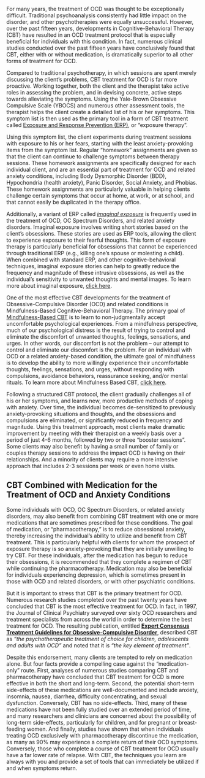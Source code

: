 For many years, the treatment of OCD was thought to be exceptionally difficult. Traditional psychoanalysis consistently had little impact on the disorder, and other psychotherapies were equally unsuccessful. However, over the past fifteen years, developments in Cognitive-Behavioral Therapy (CBT) have resulted in an OCD treatment protocol that is especially beneficial for individuals with this condition. In fact, numerous clinical studies conducted over the past fifteen years have conclusively found that CBT, either with or without medication, is dramatically superior to all other forms of treatment for OCD.

Compared to traditional psychotherapy, in which sessions are spent merely discussing the client’s problems, CBT treatment for OCD is far more proactive. Working together, both the client and the therapist take active roles in assessing the problem, and in devising concrete, active steps towards alleviating the symptoms. Using the Yale-Brown Obsessive Compulsive Scale (YBOCS) and numerous other assessment tools, the therapist helps the client create a detailed list of his or her symptoms. This symptom list is then used as the primary tool in a form of CBT treatment called [Exposure and Response Prevention (ERP)](https://ocdla.com/exposure-therapy-ocd-anxiety-1944/ "Exposure and Response Prevention (ERP) for the treatment of OCD and anxiety"), or “exposure therapy”.

Using this symptom list, the client experiments during treatment sessions with exposure to his or her fears, starting with the least anxiety-provoking items from the symptom list. Regular “homework” assignments are given so that the client can continue to challenge symptoms between therapy sessions. These homework assignments are specifically designed for each individual client, and are an essential part of treatment for OCD and related anxiety conditions, including Body Dysmorphic Disorder (BDD), Hypochondria (health anxiety), Panic Disorder, Social Anxiety, and Phobias. These homework assignments are particularly valuable in helping clients challenge certain symptoms that occur at home, at work, or at school, and that cannot easily be duplicated in the therapy office.

Additionally, a variant of ERP called _[imaginal exposure](https://ocdla.com/imaginal-exposure-ocd-anxiety-4847 "imaginal exposure")_ is frequently used in the treatment of OCD, OC Spectrum Disorders, and related anxiety disorders. Imaginal exposure involves writing short stories based on the client’s obsessions. These stories are used as ERP tools, allowing the client to experience exposure to their fearful thoughts. This form of exposure therapy is particularly beneficial for obsessions that cannot be experienced through traditional ERP (e.g., killing one’s spouse or molesting a child). When combined with standard ERP, and other cognitive-behavioral techniques, imaginal exposure stories can help to greatly reduce the frequency and magnitude of these intrusive obsessions, as well as the individual’s sensitivity to unwanted thoughts and mental images. To learn more about imaginal exposure, [click here](https://ocdla.com/imaginal-exposure-ocd-anxiety-4847 "imaginal exposure").

One of the most effective CBT developments for the treatment of Obsessive-Compulsive Disorder (OCD) and related conditions is Mindfulness-Based Cognitive-Behavioral Therapy. The primary goal of [Mindfulness-Based CBT](https://ocdla.com/mindfulness-cbt-ocd-anxiety/ "Mindfulness Based CBT") is to learn to non-judgmentally accept uncomfortable psychological experiences. From a mindfulness perspective, much of our psychological distress is the result of trying to control and eliminate the discomfort of unwanted thoughts, feelings, sensations, and urges. In other words, our discomfort is not the problem – our attempt to control and eliminate our discomfort is the problem. For an individual with OCD or a related anxiety-based condition, the ultimate goal of mindfulness is to develop the ability to more willingly experience their uncomfortable thoughts, feelings, sensations, and urges, without responding with compulsions, avoidance behaviors, reassurance seeking, and/or mental rituals. To learn more about Mindfulness Based CBT, [click here](https://ocdla.com/mindfulness-cbt-ocd-anxiety/ "Mindfulness Based CBT for OCD and anxiety").

Following a structured CBT protocol, the client gradually challenges all of his or her symptoms, and learns new, more productive methods of coping with anxiety. Over time, the individual becomes de-sensitized to previously anxiety-provoking situations and thoughts, and the obsessions and compulsions are eliminated, or significantly reduced in frequency and magnitude. Using this treatment approach, most clients make dramatic improvement by meeting with their therapist on a weekly basis over a period of just 4-6 months, followed by two or three “booster sessions”. Some clients may also benefit by having a small number of family or couples therapy sessions to address the impact OCD is having on their relationships. And a minority of clients may require a more intensive approach that includes 2-3 sessions per week or even home visits.

## CBT Combined with Medication for the Treatment of OCD and Anxiety Conditions

Some individuals with OCD, OC Spectrum Disorders, or related anxiety disorders, may also benefit from combining CBT treatment with one or more medications that are sometimes prescribed for these conditions. The goal of medication, or “pharmacotherapy,” is to reduce obsessional anxiety, thereby increasing the individual’s ability to utilize and benefit from CBT treatment. This is particularly helpful with clients for whom the prospect of exposure therapy is so anxiety-provoking that they are initially unwilling to try CBT. For these individuals, after the medication has begun to reduce their obsessions, it is recommended that they complete a regimen of CBT while continuing the pharmacotherapy. Medication may also be beneficial for individuals experiencing depression, which is sometimes present in those with OCD and related disorders, or with other psychiatric conditions.

But it is important to stress that CBT is the primary treatment for OCD. Numerous research studies completed over the past twenty years have concluded that CBT is the most effective treatment for OCD. In fact, in 1997, the Journal of Clinical Psychiatry surveyed over sixty OCD researchers and treatment specialists from across the world in order to determine the best treatment for OCD. The resulting publication, entitled **[Expert Consensus Treatment Guidelines for Obsessive-Compulsive Disorder](https://www.ocdla.com/expert-consensus-treatment-guidelines-OCD.pdf "Expert Consensus Treatment Guidelines for OCD")**, described CBT as _“the psychotherapeutic treatment of choice for children, adolescents and adults with OCD”_ and noted that it is _“the key element of treatment”_.

Despite this endorsement, many clients are tempted to rely on medication alone. But four facts provide a compelling case against the “medication-only” route. First, analyses of numerous studies comparing CBT and pharmacotherapy have concluded that CBT treatment for OCD is more effective in both the short and long-term. Second, the potential short-term side-effects of these medications are well-documented and include anxiety, insomnia, nausea, diarrhea, difficulty concentrating, and sexual dysfunction. Conversely, CBT has no side-effects. Third, many of these medications have not been fully studied over an extended period of time, and many researchers and clinicians are concerned about the possibility of long-term side-effects, particularly for children, and for pregnant or breast-feeding women. And finally, studies have shown that when individuals treating OCD exclusively with pharmacotherapy discontinue the medication, as many as 90% may experience a complete return of their OCD symptoms. Conversely, those who complete a course of CBT treatment for OCD usually have a far lower rate of relapse. With CBT, the techniques you learn are always with you and provide a set of tools that can immediately be utilized if and when symptoms return.
